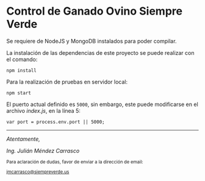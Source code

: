 # Control de Ganado Ovino Siempre Verde

Se requiere de NodeJS y MongoDB instalados para poder compilar.

La instalación de las dependencias de este proyecto se puede realizar con el comando:

```
npm install
```

Para la realización de pruebas en servidor local:

```
npm start
```

El puerto actual definido es `5000`, sin embargo, este puede modificarse en el archivo *index.js*, en la línea 5:

```
var port = process.env.port || 5000;
```

---
*Atentamente,*

*Ing. Julián Méndez Carrasco*

<small>
Para aclaración de dudas, favor de enviar a la dirección de email:

[jmcarrasco@siempreverde.us](mailto:jmcarrasco@siempreverde.us)

</small>